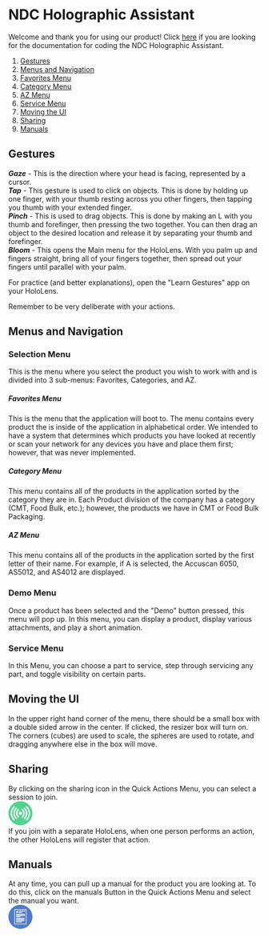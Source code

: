 # NDC Holographic Assistant
Welcome and thank you for using our product!
Click [here](Documentation.md) if you are looking for the documentation for coding the NDC Holographic Assistant.

1. [Gestures](#gestures)
2. [Menus and Navigation](#menus-and-navigation)
  1. [Favorites Menu](#favorites-menu)
  2. [Category Menu](#category-menu)
  3. [AZ Menu](#az-menu)
  4. [Service Menu](#service-menu)
3. [Moving the UI](#moving-the-ui)
4. [Sharing](#sharing)
5. [Manuals](#manuals)

## Gestures
**_Gaze_** - This is the direction where your head is facing, represented by a cursor.\
**_Tap_** - This gesture is used to click on objects. This is done by holding up one finger, with your thumb resting across you other fingers, then tapping you thumb with your extended finger.\
**_Pinch_** - This is used to drag objects. This is done by making an L with you thumb and forefinger, then pressing the two together. You can then drag an object to the desired location and release it by separating your thumb and forefinger.\
**_Bloom_** - This opens the Main menu for the HoloLens. With you palm up and fingers straight, bring all of your fingers together, then spread out your fingers until parallel with your palm.

For practice (and better explanations), open the "Learn Gestures" app on your HoloLens.

Remember to be very deliberate with your actions.

## Menus and Navigation
### Selection Menu
This is the menu where you select the product you wish to work with and is divided into 3 sub-menus: Favorites, Categories, and AZ.
##### Favorites Menu
This is the menu that the application will boot to. The menu contains every product the is inside of the application in alphabetical order. We intended to have a system that determines which products you have looked at recently or scan your network for any devices you have and place them first; however, that was never implemented.
##### Category Menu
This menu contains all of the products in the application sorted by the category they are in. Each Product division of the company has a category (CMT, Food Bulk, etc.); however, the products we have in CMT or Food Bulk Packaging.
##### AZ Menu
This menu contains all of the products in the application sorted by the first letter of their name. For example, if A is selected, the Accuscan 6050, AS5012, and AS4012 are displayed.
### Demo Menu
Once a product has been selected and the "Demo" button pressed, this menu will pop up.
In this menu, you can display a product, display various attachments, and play a short animation.
### Service Menu
In this Menu, you can choose a part to service, step through servicing any part, and toggle visibility on certain parts.

## Moving the UI
In the upper right hand corner of the menu, there should be a small box with a double sided arrow in the center.
If clicked, the resizer box will turn on. The corners (cubes) are used to scale, the spheres are used to rotate, and dragging anywhere else in the box will move.

## Sharing
By clicking on the sharing icon in the Quick Actions Menu, you can select a session to join.\
![alt text](https://github.com/JoshuaPyron/NDCHoloLensDocumentation/blob/master/Images/Sharing_Button.png "Sharing Button")\
If you join with a separate HoloLens, when one person performs an action, the other HoloLens will register that action.

## Manuals
At any time, you can pull up a manual for the product you are looking at. To do this, click on the manuals Button in the Quick Actions Menu and select the manual you want.\
![alt text](https://github.com/JoshuaPyron/NDCHoloLensDocumentation/blob/master/Images/Manual_Button.png "Manual Button")
